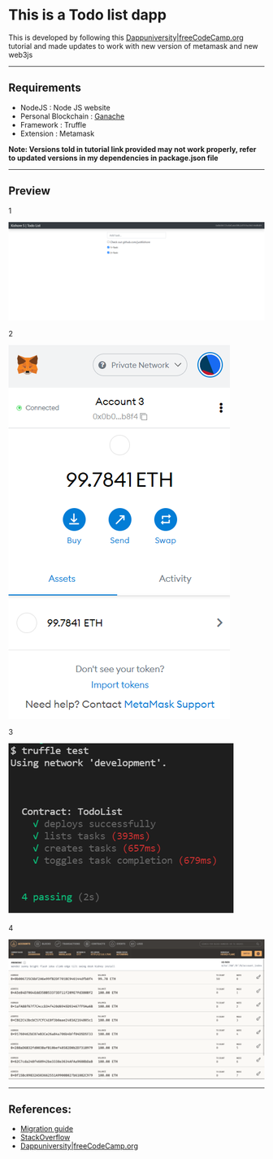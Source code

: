# This is a Todo list dapp

This is developed by following this [Dappuniversity|freeCodeCamp.org](https://youtu.be/coQ5dg8wM2o) tutorial and made updates to work with new version of metamask and new web3js

---
## Requirements
- NodeJS : Node JS website
- Personal Blockchain : [Ganache](https://www.trufflesuite.com/ganache)
- Framework : Truffle
- Extension : Metamask

<b>Note: Versions told in tutorial link provided may not work properly, refer to updated versions in my dependencies in package.json file</b>

---
## Preview
<p>1</p><img src="screenshots\preview-1.png" alt="Web Application" >
<p>2</p><img src="screenshots\preview-2.png" alt="Metamask" >
<p>3</p><img src="screenshots\preview-3.png" alt="Truffle Test" >
<p>4</p><img src="screenshots\preview-4.png" alt="Ganache" >

---
## References: 
- [Migration guide](https://docs.metamask.io/guide/provider-migration.html#replacing-window-web3)
- [StackOverflow](https://stackoverflow.com/questions/67204850/intermediate-value-tobignumber-is-not-a-function/69064645#69064645)
- [Dappuniversity|freeCodeCamp.org](https://youtu.be/coQ5dg8wM2o)
